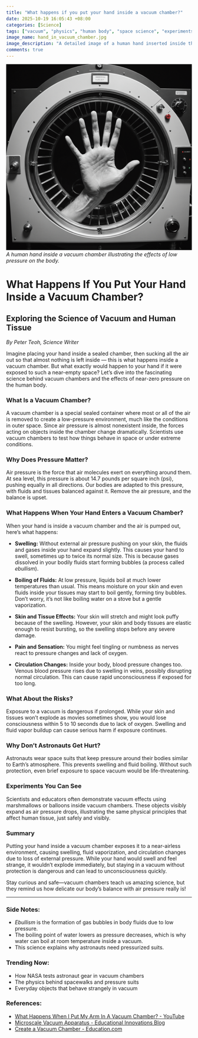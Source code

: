 ```yaml
---
title: "What happens if you put your hand inside a vacuum chamber?"
date: 2025-10-19 16:05:43 +08:00
categories: [Science]
tags: ["vacuum", "physics", "human body", "space science", "experiments"]
image_name: hand_in_vacuum_chamber.jpg
image_description: "A detailed image of a human hand inserted inside the transparent window of a vacuum chamber, showing the vacuum environment with faint visual cues of air molecules being evacuated and slight swelling or skin texture changes on the hand due to pressure difference."
comments: true
---
```



![A human hand inside a vacuum chamber illustrating the effects of low pressure on the body.](/assets/images/hand_in_vacuum_chamber.jpg)
*A human hand inside a vacuum chamber illustrating the effects of low pressure on the body.*

<!-- Image Description: A detailed image of a human hand inserted inside the transparent window of a vacuum chamber, showing the vacuum environment with faint visual cues of air molecules being evacuated and slight swelling or skin texture changes on the hand due to pressure difference. -->


# What Happens If You Put Your Hand Inside a Vacuum Chamber?

## Exploring the Science of Vacuum and Human Tissue

*By Peter Teoh, Science Writer*

Imagine placing your hand inside a sealed chamber, then sucking all the air out so that almost nothing is left inside — this is what happens inside a vacuum chamber. But what exactly would happen to your hand if it were exposed to such a near-empty space? Let’s dive into the fascinating science behind vacuum chambers and the effects of near-zero pressure on the human body.

### What Is a Vacuum Chamber?
A vacuum chamber is a special sealed container where most or all of the air is removed to create a low-pressure environment, much like the conditions in outer space. Since air pressure is almost nonexistent inside, the forces acting on objects inside the chamber change dramatically. Scientists use vacuum chambers to test how things behave in space or under extreme conditions.

### Why Does Pressure Matter?
Air pressure is the force that air molecules exert on everything around them. At sea level, this pressure is about 14.7 pounds per square inch (psi), pushing equally in all directions. Our bodies are adapted to this pressure, with fluids and tissues balanced against it. Remove the air pressure, and the balance is upset.

### What Happens When Your Hand Enters a Vacuum Chamber?
When your hand is inside a vacuum chamber and the air is pumped out, here’s what happens:

- **Swelling:** Without external air pressure pushing on your skin, the fluids and gases inside your hand expand slightly. This causes your hand to swell, sometimes up to twice its normal size. This is because gases dissolved in your bodily fluids start forming bubbles (a process called *ebullism*).

- **Boiling of Fluids:** At low pressure, liquids boil at much lower temperatures than usual. This means moisture on your skin and even fluids inside your tissues may start to boil gently, forming tiny bubbles. Don’t worry, it’s not like boiling water on a stove but a gentle vaporization.

- **Skin and Tissue Effects:** Your skin will stretch and might look puffy because of the swelling. However, your skin and body tissues are elastic enough to resist bursting, so the swelling stops before any severe damage.

- **Pain and Sensation:** You might feel tingling or numbness as nerves react to pressure changes and lack of oxygen.

- **Circulation Changes:** Inside your body, blood pressure changes too. Venous blood pressure rises due to swelling in veins, possibly disrupting normal circulation. This can cause rapid unconsciousness if exposed for too long.

### What About the Risks?
Exposure to a vacuum is dangerous if prolonged. While your skin and tissues won’t explode as movies sometimes show, you would lose consciousness within 5 to 10 seconds due to lack of oxygen. Swelling and fluid vapor buildup can cause serious harm if exposure continues.

### Why Don’t Astronauts Get Hurt?
Astronauts wear space suits that keep pressure around their bodies similar to Earth’s atmosphere. This prevents swelling and fluid boiling. Without such protection, even brief exposure to space vacuum would be life-threatening.

### Experiments You Can See
Scientists and educators often demonstrate vacuum effects using marshmallows or balloons inside vacuum chambers. These objects visibly expand as air pressure drops, illustrating the same physical principles that affect human tissue, just safely and visibly.

### Summary
Putting your hand inside a vacuum chamber exposes it to a near-airless environment, causing swelling, fluid vaporization, and circulation changes due to loss of external pressure. While your hand would swell and feel strange, it wouldn’t explode immediately, but staying in a vacuum without protection is dangerous and can lead to unconsciousness quickly.

Stay curious and safe—vacuum chambers teach us amazing science, but they remind us how delicate our body’s balance with air pressure really is!

---

### Side Notes:
- *Ebullism* is the formation of gas bubbles in body fluids due to low pressure.
- The boiling point of water lowers as pressure decreases, which is why water can boil at room temperature inside a vacuum.
- This science explains why astronauts need pressurized suits.

### Trending Now:
- How NASA tests astronaut gear in vacuum chambers
- The physics behind spacewalks and pressure suits
- Everyday objects that behave strangely in vacuum

### References:
- [What Happens When I Put My Arm In A Vacuum Chamber? - YouTube](https://www.youtube.com/watch?v=iWGGMchu6mQ)
- [Microscale Vacuum Apparatus - Educational Innovations Blog](http://blog.teachersource.com/2014/10/06/microscale-vacuum-apparatus/)
- [Create a Vacuum Chamber - Education.com](https://www.education.com/activity/article/create-a-vacuum-chamber/)

